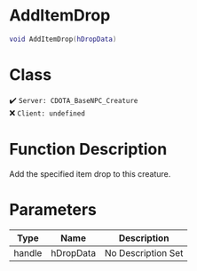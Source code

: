 # AddItemDrop
```lua
void AddItemDrop(hDropData)
```
# Class
✔️ `Server: CDOTA_BaseNPC_Creature`  
❌ `Client: undefined`  

# Function Description
Add the specified item drop to this creature.
# Parameters
Type|Name|Description
--|--|--
handle|hDropData|No Description Set
